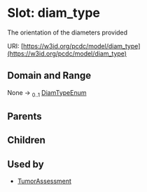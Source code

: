 
# Slot: diam_type


The orientation of the diameters provided

URI: [https://w3id.org/pcdc/model/diam_type](https://w3id.org/pcdc/model/diam_type)


## Domain and Range

None &#8594;  <sub>0..1</sub> [DiamTypeEnum](DiamTypeEnum.md)

## Parents


## Children


## Used by

 * [TumorAssessment](TumorAssessment.md)
